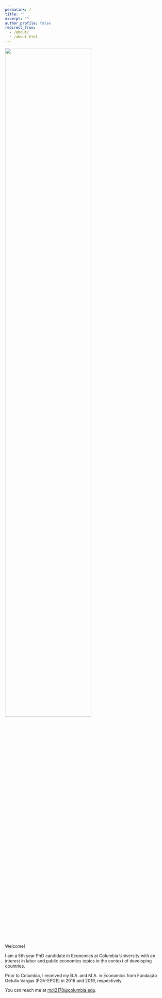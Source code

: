 ```yaml
---
permalink: /
title: ""
excerpt: ""
author_profile: false
redirect_from: 
  - /about/
  - /about.html
---
```


<img src="{{ site.url }}{{ site.baseurl }}/images/profile2.png" alt="" width = "75%" class = "align-center">

Welcome!  

I am a 5th year PhD candidate in Economics at Columbia University with an interest in labor and public economics topics in the context of developing countries. 

Prior to Columbia, I received my B.A. and M.A. in Economics from Fundação Getulio Vargas (FGV-EPGE) in 2016 and 2019, respectively. 

You can reach me at [mdl2178@columbia.edu](mailto:mdl2178@columbia.edu). 
